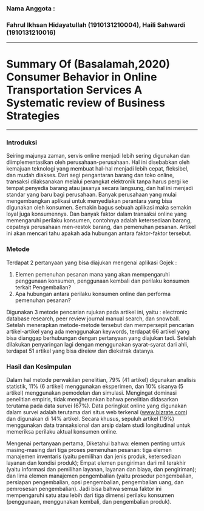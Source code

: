 ### Nama Anggota :
### Fahrul Ikhsan Hidayatullah (1910131210004), Haili Sahwardi (1910131210016)
---
# Summary Of (Basalamah,2020) Consumer Behavior in Online Transportation Services A Systematic review of Business Strategies
---


### Introduksi

Seiring majunya zaman, servis online menjadi lebih sering digunakan dan diimplementasikan oleh perusahaan-perusahaan. Hal ini disebabkan oleh kemajuan teknologi yang membuat hal-hal menjadi lebih cepat, fleksibel, dan mudah diakses. Dari segi pengantaran barang dan toko online, transaksi dilaksanakan melalui perangkat elektronik tanpa harus pergi ke tempat penyedia barang atau jasanya secara langsung, dan hal ini menjadi standar yang baru bagi perusahaan. Banyak perusahaan yang mulai mengembangkan aplikasi untuk menyediakan perantara yang bisa digunakan oleh konsumen. Semakin bagus sebuah aplikasi maka semakin loyal juga konsumennya. Dan banyak faktor dalam transaksi online yang memengaruhi perilaku konsumen, contohnya adalah ketersediaan barang, cepatnya perusahaan men-restok barang, dan pemenuhan pesanan. Artikel ini akan mencari tahu apakah ada hubungan antara faktor-faktor tersebut.



### Metode

Terdapat 2 pertanyaan yang bisa diajukan mengenai aplikasi Gojek :
1) Elemen pemenuhan pesanan mana yang akan mempengaruhi penggunaan konsumen, penggunaan kembali dan perilaku konsumen terkait Pengembalian?
2) Apa hubungan antara perilaku konsumen online dan performa pemenuhan pesanan?

Digunakan 3 metode pencarian rujukan pada artikel ini, yaitu : electronic database research, peer review journal manual search, dan snowball. Setelah menerapkan metode-metode tersebut dan mempersepit pencarian artikel-artikel yang ada menggunakan keywords, terdapat 66 artikel yang bisa dianggap berhubungan dengan pertanyaan yang diajukan tadi. Setelah dilakukan penyaringan lagi dengan menggunakan syarat-syarat dari ahli, terdapat 51 artikel yang bisa direiew dan diekstrak datanya.


### Hasil dan Kesimpulan

Dalam hal metode perwakilan penelitian, 79% (41 artikel) digunakan analisis statistik, 11% (6 artikel) menggunakan eksperimen, dan 10% sisanya (5 artikel) menggunakan pemodelan dan simulasi. Mengingat dominasi penelitian empiris, tidak mengherankan bahwa penelitian didasarkan terutama pada data survei (67%). Data peringkat online yang digunakan dalam survei adalah terutama dari situs web terkenal (www.bizrate.com) dan digunakan di 14% artikel. Secara khusus, sepuluh artikel (19%) menggunakan data transaksional dan arsip dalam studi longitudinal untuk memeriksa perilaku aktual konsumen online.



Mengenai pertanyaan pertama, Diketahui bahwa: elemen penting untuk masing-masing dari tiga proses pemenuhan pesanan: tiga elemen manajemen inventaris (yaitu pemilihan dan jenis produk, ketersediaan layanan dan kondisi produk); Empat elemen pengiriman dari mil terakhir (yaitu informasi dan pemilihan layanan, layanan dan biaya, dan pengiriman); dan lima elemen manajemen pengembalian (yaitu prosedur pengembalian, persiapan pengembalian, opsi pengembalian, pengembalian uang, dan  pemrosesan pengembalian). Jadi bisa bahwa semua faktor ini mempengaruhi satu atau lebih dari tiga dimensi perilaku konsumen (penggunaan, menggunakan kembali, dan pengembalian produk).


